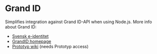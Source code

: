 # Grand ID
Simplifies integration against Grand ID-API when using Node.js. More info about Grand ID:

- [Svensk e-identitet](http://www.e-identitet.se/index.php?page=authify_for_systemproviders)
- [GrandID homepage](http://grandid.com)
- [Prototyp wiki](https://sites.google.com/a/prototyp.se/wiki/projekt/egna-projekt/grandid) (needs Prototyp access)
